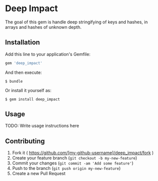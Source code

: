 # Deep Impact

The goal of this gem is handle deep stringifying of keys and hashes,
in arrays and hashes of unknown depth.

## Installation

Add this line to your application's Gemfile:

```ruby
gem 'deep_impact'
```

And then execute:

    $ bundle

Or install it yourself as:

    $ gem install deep_impact

## Usage

TODO: Write usage instructions here

## Contributing

1. Fork it ( https://github.com/[my-github-username]/deep_impact/fork )
2. Create your feature branch (`git checkout -b my-new-feature`)
3. Commit your changes (`git commit -am 'Add some feature'`)
4. Push to the branch (`git push origin my-new-feature`)
5. Create a new Pull Request
